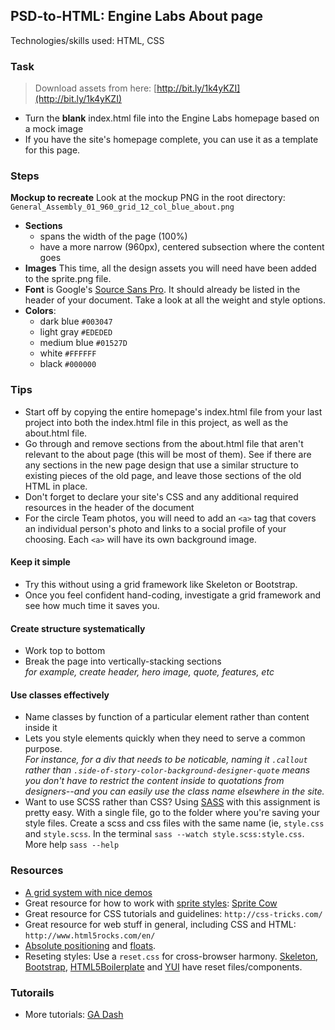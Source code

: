 ## PSD-to-HTML: Engine Labs About page
Technologies/skills used: HTML, CSS  

### Task
> Download assets from here: [http://bit.ly/1k4yKZI](http://bit.ly/1k4yKZI)

+ Turn the **blank** index.html file into the Engine Labs homepage based on a mock image
+ If you have the site's homepage complete, you can use it as a template for this page. 

### Steps
**Mockup to recreate**
Look at the mockup PNG in the root directory: `General_Assembly_01_960_grid_12_col_blue_about.png` 
* **Sections**   
  * spans the width of the page (100%)
  * have a more narrow (960px), centered subsection where the content goes
* **Images** This time, all the design assets you will need have been added to the sprite.png file.
* **Font** is Google's [Source Sans Pro](http://www.google.com/fonts/specimen/Source+Sans+Pro). It should already be listed in the header of your document. Take a look at all the weight and style options.
* **Colors**:  
  * dark blue `#003047`
  * light gray `#EDEDED`
  * medium blue `#01527D`
  * white `#FFFFFF`
  * black `#000000`

### Tips
* Start off by copying the entire homepage's index.html file from your last project into both the index.html file in this project, as well as the about.html file. 
* Go through and remove sections from the about.html file that aren't relevant to the about page (this will be most of them). See if there are any sections in the new page design that use a similar structure to existing pieces of the old page, and leave those sections of the old HTML in place.
* Don't forget to declare your site's CSS and any additional required resources in the header of the document
* For the circle Team photos, you will need to add an `<a>` tag that covers an individual person's photo and links to a social profile of your choosing. Each `<a>` will have its own background image.

#### Keep it simple
* Try this without using a grid framework like Skeleton or Bootstrap.
* Once you feel confident hand-coding, investigate a grid framework and see how much time it saves you.

#### Create structure systematically
* Work top to bottom
* Break the page into vertically-stacking sections  
_for example, create header, hero image, quote, features, etc_

#### Use classes effectively
* Name classes by function of a particular element rather than content inside it
* Lets you style elements quickly when they need to serve a common purpose.  
_For instance, for a div that needs to be noticable, naming it `.callout` rather than `.side-of-story-color-background-designer-quote` means you don't have to restrict the content inside to quotations from designers--and you can easily use the class name elsewhere in the site._
* Want to use SCSS rather than CSS? Using [SASS](http://sass-lang.com/documentation/index.html) with this assignment is pretty easy. With a single file, go to the folder where you're saving your style files. Create a scss and css files with the same name (ie, `style.css` and `style.scss`. In the terminal `sass --watch style.scss:style.css`. More help `sass --help`

### Resources
* [A grid system with nice demos](http://960.gs/)
* Great resource for how to work with [sprite styles](https://developer.mozilla.org/en-US/docs/Web/Guide/CSS/CSS_Image_Sprites): [Sprite Cow](http://www.spritecow.com/)
* Great resource for CSS tutorials and guidelines: `http://css-tricks.com/`
* Great resource for web stuff in general, including CSS and HTML: `http://www.html5rocks.com/en/`
* [Absolute positioning](https://developer.mozilla.org/en-US/docs/Web/CSS/position) and [floats](http://css-tricks.com/all-about-floats/).
* Reseting styles: Use a `reset.css` for cross-browser harmony. [Skeleton](http://www.getskeleton.com/), [Bootstrap](http://getbootstrap.com/css/), [HTML5Boilerplate](https://github.com/h5bp/html5-boilerplate/blob/master/doc/TOC.md) and [YUI](http://yui.yahooapis.com/3.10.1/build/cssreset/cssreset-min.css) have reset files/components.

### Tutorails
* More tutorials: [GA Dash](https://dash.generalassemb.ly/)

